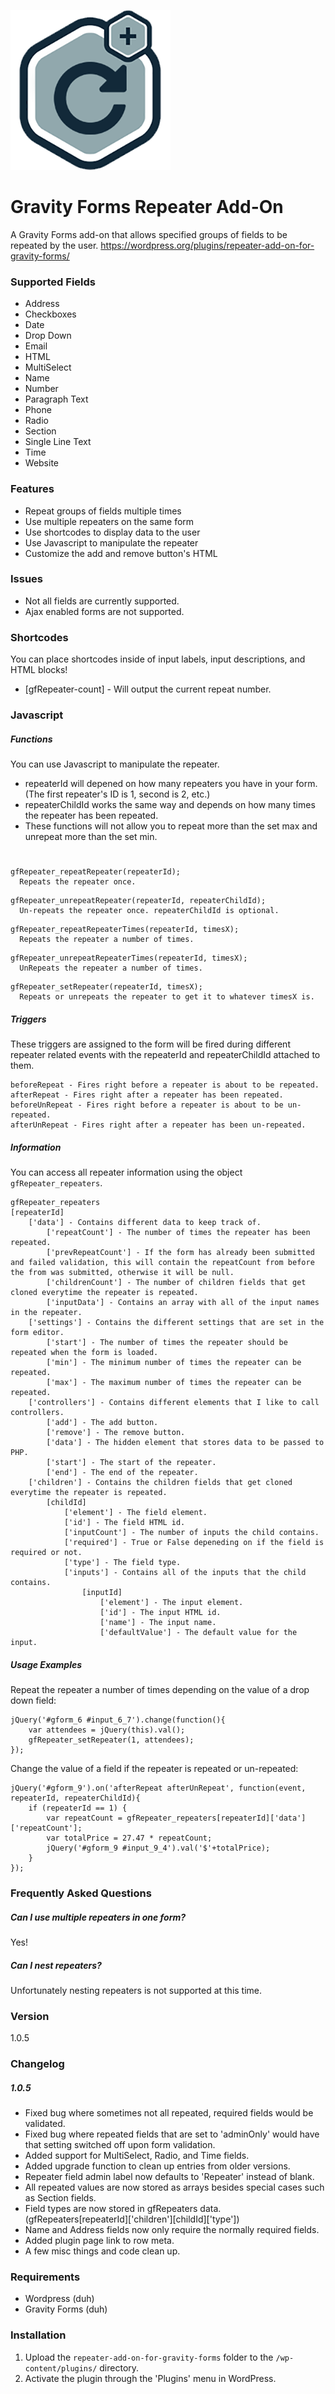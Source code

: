 ![](/assets/icon-256x256.png?raw=true)
# Gravity Forms Repeater Add-On
A Gravity Forms add-on that allows specified groups of fields to be repeated by the user.
<https://wordpress.org/plugins/repeater-add-on-for-gravity-forms/>

### Supported Fields
* Address
* Checkboxes
* Date
* Drop Down
* Email
* HTML
* MultiSelect
* Name
* Number
* Paragraph Text
* Phone
* Radio
* Section
* Single Line Text
* Time
* Website

### Features
* Repeat groups of fields multiple times
* Use multiple repeaters on the same form
* Use shortcodes to display data to the user
* Use Javascript to manipulate the repeater
* Customize the add and remove button's HTML

### Issues
* Not all fields are currently supported.
* Ajax enabled forms are not supported.

### Shortcodes
You can place shortcodes inside of input labels, input descriptions, and HTML blocks!
* [gfRepeater-count] - Will output the current repeat number.

### Javascript
##### Functions
You can use Javascript to manipulate the repeater.
* repeaterId will depened on how many repeaters you have in your form. (The first repeater's ID is 1, second is 2, etc.)
* repeaterChildId works the same way and depends on how many times the repeater has been repeated.
* These functions will not allow you to repeat more than the set max and unrepeat more than the set min.
#
```
gfRepeater_repeatRepeater(repeaterId);
  Repeats the repeater once.
```
```
gfRepeater_unrepeatRepeater(repeaterId, repeaterChildId);
  Un-repeats the repeater once. repeaterChildId is optional.
```
```
gfRepeater_repeatRepeaterTimes(repeaterId, timesX);
  Repeats the repeater a number of times.
```
```
gfRepeater_unrepeatRepeaterTimes(repeaterId, timesX);
  UnRepeats the repeater a number of times.
```
```
gfRepeater_setRepeater(repeaterId, timesX);
  Repeats or unrepeats the repeater to get it to whatever timesX is.
```

##### Triggers
These triggers are assigned to the form will be fired during different repeater related events with the repeaterId and repeaterChildId attached to them.
```
beforeRepeat - Fires right before a repeater is about to be repeated.
afterRepeat - Fires right after a repeater has been repeated.
beforeUnRepeat - Fires right before a repeater is about to be un-repeated.
afterUnRepeat - Fires right after a repeater has been un-repeated.
```

##### Information
You can access all repeater information using the object `gfRepeater_repeaters`.
```
gfRepeater_repeaters
[repeaterId]
    ['data'] - Contains different data to keep track of.
        ['repeatCount'] - The number of times the repeater has been repeated.
        ['prevRepeatCount'] - If the form has already been submitted and failed validation, this will contain the repeatCount from before the from was submitted, otherwise it will be null.
        ['childrenCount'] - The number of children fields that get cloned everytime the repeater is repeated.
        ['inputData'] - Contains an array with all of the input names in the repeater.
    ['settings'] - Contains the different settings that are set in the form editor.
        ['start'] - The number of times the repeater should be repeated when the form is loaded.
        ['min'] - The minimum number of times the repeater can be repeated.
        ['max'] - The maximum number of times the repeater can be repeated.
    ['controllers'] - Contains different elements that I like to call controllers.
        ['add'] - The add button.
        ['remove'] - The remove button.
        ['data'] - The hidden element that stores data to be passed to PHP.
        ['start'] - The start of the repeater.
        ['end'] - The end of the repeater.
    ['children'] - Contains the children fields that get cloned everytime the repeater is repeated.
        [childId]
            ['element'] - The field element.
            ['id'] - The field HTML id.
            ['inputCount'] - The number of inputs the child contains.
            ['required'] - True or False depeneding on if the field is required or not.
            ['type'] - The field type.
            ['inputs'] - Contains all of the inputs that the child contains.
                [inputId]
                    ['element'] - The input element.
                    ['id'] - The input HTML id.
                    ['name'] - The input name.
                    ['defaultValue'] - The default value for the input.
```

##### Usage Examples
Repeat the repeater a number of times depending on the value of a drop down field:
```
jQuery('#gform_6 #input_6_7').change(function(){
    var attendees = jQuery(this).val();
    gfRepeater_setRepeater(1, attendees);
});
```

Change the value of a field if the repeater is repeated or un-repeated:
```
jQuery('#gform_9').on('afterRepeat afterUnRepeat', function(event, repeaterId, repeaterChildId){
    if (repeaterId == 1) {
        var repeatCount = gfRepeater_repeaters[repeaterId]['data']['repeatCount'];
        var totalPrice = 27.47 * repeatCount;
        jQuery('#gform_9 #input_9_4').val('$'+totalPrice);
    }
});
```


### Frequently Asked Questions
##### Can I use multiple repeaters in one form?
Yes!

##### Can I nest repeaters?
Unfortunately nesting repeaters is not supported at this time.

### Version
1.0.5

### Changelog
##### 1.0.5
* Fixed bug where sometimes not all repeated, required fields would be validated.
* Fixed bug where repeated fields that are set to 'adminOnly' would have that setting switched off upon form validation.
* Added support for MultiSelect, Radio, and Time fields.
* Added upgrade function to clean up entries from older versions.
* Repeater field admin label now defaults to 'Repeater' instead of blank.
* All repeated values are now stored as arrays besides special cases such as Section fields.
* Field types are now stored in gfRepeaters data. (gfRepeaters[repeaterId]['children'][childId]['type'])
* Name and Address fields now only require the normally required fields.
* Added plugin page link to row meta.
* A few misc things and code clean up.

### Requirements
* Wordpress (duh)
* Gravity Forms (duh)

### Installation
1. Upload the `repeater-add-on-for-gravity-forms` folder to the `/wp-content/plugins/` directory.
1. Activate the plugin through the 'Plugins' menu in WordPress.